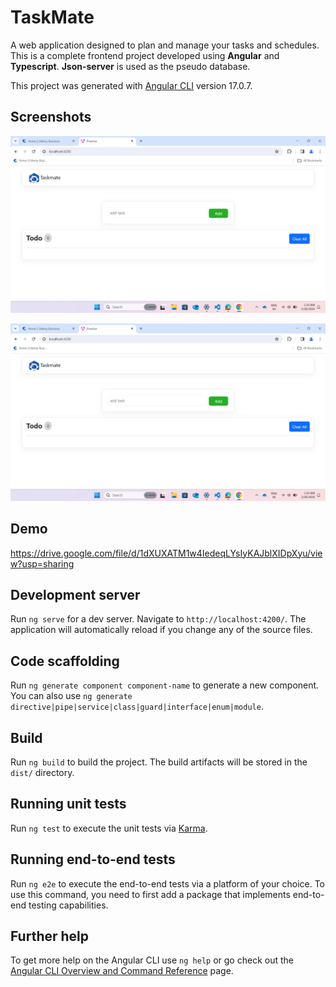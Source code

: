 # TaskMate
A web application designed to plan and manage your tasks and schedules. This is a complete frontend project developed using **Angular** and **Typescript**. **Json-server** is used as the pseudo database.

This project was generated with [Angular CLI](https://github.com/angular/angular-cli) version 17.0.7.

## Screenshots

![App Screenshot](https://github.com/shikha1304/TaskMate/blob/f2df4657aa8e9de61aed506343d3b308a617ecb2/Screenshot%20(1).png)

![App Screenshot](https://github.com/shikha1304/TaskMate/blob/354f38f00f468494283df7fcbc086544e885ec13/src/assets/Screenshot%20(1).png)
## Demo

https://drive.google.com/file/d/1dXUXATM1w4IedeqLYsIyKAJblXIDpXyu/view?usp=sharing

## Development server

Run `ng serve` for a dev server. Navigate to `http://localhost:4200/`. The application will automatically reload if you change any of the source files.

## Code scaffolding

Run `ng generate component component-name` to generate a new component. You can also use `ng generate directive|pipe|service|class|guard|interface|enum|module`.

## Build

Run `ng build` to build the project. The build artifacts will be stored in the `dist/` directory.

## Running unit tests

Run `ng test` to execute the unit tests via [Karma](https://karma-runner.github.io).

## Running end-to-end tests

Run `ng e2e` to execute the end-to-end tests via a platform of your choice. To use this command, you need to first add a package that implements end-to-end testing capabilities.

## Further help

To get more help on the Angular CLI use `ng help` or go check out the [Angular CLI Overview and Command Reference](https://angular.io/cli) page.
